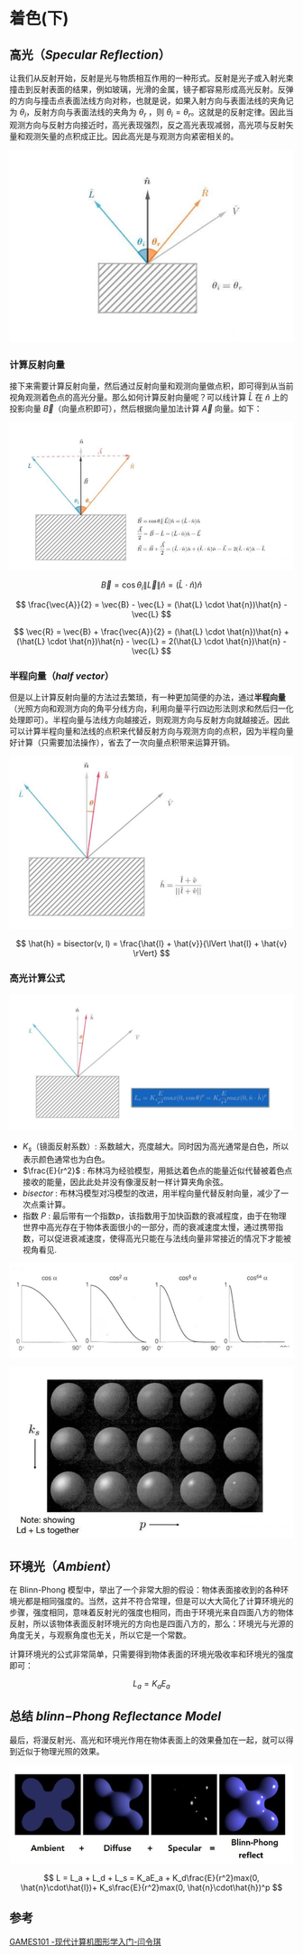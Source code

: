 # 着色(下)

## 高光（*Specular Reflection*）

让我们从反射开始，反射是光与物质相互作用的一种形式。反射是光子或入射光束撞击到反射表面的结果，例如玻璃，光滑的金属，镜子都容易形成高光反射。反弹的方向与撞击点表面法线方向对称，也就是说，如果入射方向与表面法线的夹角记为 $\theta_i$ ​，反射方向与表面法线的夹角为 $\theta_r$ ​，则 $\theta_i = \theta_r$ ​。这就是的反射定律。因此当观测方向与反射方向接近时，高光表现强烈，反之高光表现减弱，高光项与反射矢量和观测矢量的点积成正比。因此高光是与观测方向紧密相关的。

![](../../\images\graphics-mathematics-basic-29-vector-1.jpg)

### 计算反射向量

接下来需要计算反射向量，然后通过反射向量和观测向量做点积，即可得到从当前视角观测着色点的高光分量。那么如何计算反射向量呢？可以线计算 $\hat{L}$ 在 $\hat{n}$ 上的投影向量 $\vec{B}$（向量点积即可），然后根据向量加法计算 $\vec{A}$ 向量。如下：

![](../../\images\graphics-mathematics-basic-29-vector-2.jpg)

$$
\vec{B} = \cos\theta_i \lVert \vec{L} \rVert \hat{n} 
= (\hat{L} \cdot \hat{n})\hat{n}
$$

$$
\frac{\vec{A}}{2} = \vec{B} - \vec{L} = (\hat{L} \cdot \hat{n})\hat{n} - \vec{L}
$$

$$
\vec{R} = \vec{B} + \frac{\vec{A}}{2} 
= (\hat{L} \cdot \hat{n})\hat{n} + (\hat{L} \cdot \hat{n})\hat{n} - \vec{L}
= 2(\hat{L} \cdot \hat{n})\hat{n} - \vec{L}
$$

### 半程向量（*half vector*）

但是以上计算反射向量的方法过去繁琐，有一种更加简便的办法，通过**半程向量**（光照方向和观测方向的角平分线方向，利用向量平行四边形法则求和然后归一化处理即可）。半程向量与法线方向越接近，则观测方向与反射方向就越接近。因此可以计算半程向量和法线的点积来代替反射方向与观测方向的点积，因为半程向量好计算（只需要加法操作），省去了一次向量点积带来运算开销。

![](../../\images\graphics-mathematics-basic-29-vector-3.jpg)

$$
\hat{h} = bisector(v, l) = \frac{\hat{l} + \hat{v}}{\lVert \hat{l} + \hat{v}  \rVert}
$$

### 高光计算公式

![](../../\images\graphics-mathematics-basic-29-vector-4.jpg)

- $K_s$（镜面反射系数）: 系数越大，亮度越大。同时因为高光通常是白色，所以表示颜色通常也为白色。
- $\frac{E}{r^2}$ : 布林冯为经验模型，用抵达着色点的能量近似代替被着色点接收的能量，因此此处并没有像漫反射一样计算夹角余弦。
- $bisector$ : 布林冯模型对冯模型的改进，用半程向量代替反射向量，减少了一次点乘计算。
- 指数 $P$ : 最后带有一个指数p，该指数用于加快函数的衰减程度，由于在物理世界中高光存在于物体表面很小的一部分，而的衰减速度太慢，通过携带指数，可以促进衰减速度，使得高光只能在与法线向量非常接近的情况下才能被视角看见.

![](../../\images\graphics-mathematics-basic-29-vector-5.jpg)

![](../../\images\graphics-mathematics-basic-29-vector-6.jpg)

## 环境光（*Ambient*）

在 Blinn-Phong 模型中，举出了一个非常大胆的假设：物体表面接收到的各种环境光都是相同强度的。当然，这并不符合常理，但是可以大大简化了计算环境光的步骤，强度相同，意味着反射光的强度也相同，而由于环境光来自四面八方的物体反射，所以该物体表面反射环境光的方向也是四面八方的，那么：环境光与光源的角度无关，与观察角度也无关，所以它是一个常数。

计算环境光的公式非常简单，只需要得到物体表面的环境光吸收率和环境光的强度即可：

$$
L_a = K_aE_a
$$

## 总结 *blinn−Phong Reflectance Model*

最后，将漫反射光、高光和环境光作用在物体表面上的效果叠加在一起，就可以得到近似于物理光照的效果。

![](../../\images\graphics-mathematics-basic-29-vector-7.jpg)

$$
L = L_a + L_d + L_s = K_aE_a + K_d\frac{E}{r^2}max(0, \hat{n}\cdot\hat{l})+ K_s\frac{E}{r^2}max(0, \hat{n}\cdot\hat{h})^p
$$

## 参考

[GAMES101 -现代计算机图形学入门-闫令琪](https://www.bilibili.com/video/BV1X7411F744?p=7&vd_source=b3b87210888ec87be647603921054a36)
